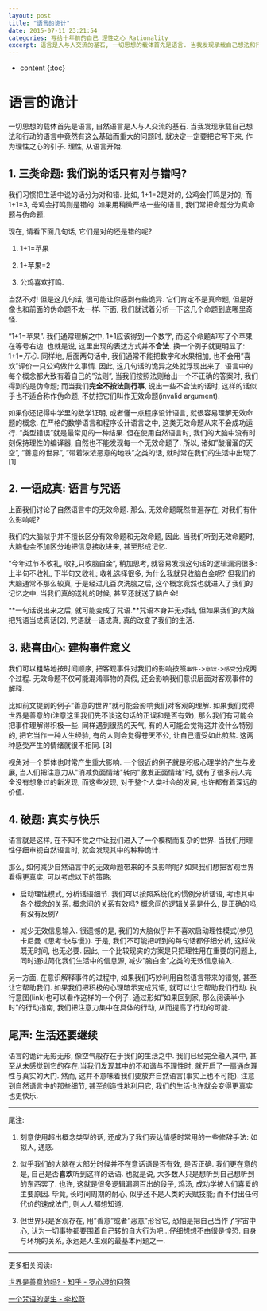 ```yaml
---
layout: post
title: "语言的诡计"
date: 2015-07-11 23:21:54
categories: 写给十年前的自己 理性之心 Rationality
excerpt: 语言是人与人交流的基石, 一切思想的载体首先是语言. 当我发现承载自己想法和行动的自然语言中竟然有这么基础而重大的问题时, 就决定一定要把它写下来, 作为理性之心的引子. 理性, 从重新看待语言开始.
---
```



* content
{:toc}

# 语言的诡计


一切思想的载体首先是语言, 自然语言是人与人交流的基石. 当我发现承载自己想法和行动的语言中竟然有这么基础而重大的问题时, 就决定一定要把它写下来, 作为理性之心的引子. 理性, 从语言开始.
 

## 1. 三类命题: 我们说的话只有对与错吗?

我们习惯把生活中说的话分为对和错. 比如, 1+1=2是对的, 公鸡会打鸣是对的; 而1+1=3, 母鸡会打鸣则是错的. 如果用稍微严格一些的语言, 我们常把命题分为真命题与伪命题. 

现在, 请看下面几句话, 它们是对的还是错的呢? 

1. 1+1=苹果

2. 1+苹果=2

3. 公鸡喜欢打鸣.

当然不对! 但是这几句话, 很可能让你感到有些诡异. 它们肯定不是真命题, 但是好像也和前面的伪命题不太一样. 下面, 我们就试着分析一下这几个命题到底哪里奇怪.

“1+1=苹果”. 我们通常理解之中, 1+1应该得到一个数字, 而这个命题却写了个苹果在等号右边. 也就是说, 这里出现的表达方式并不**合法**. 换一个例子就更明显了: 1+1=*开心*. 同样地, 后面两句话中, 我们通常不能把数字和水果相加, 也不会用”喜欢”评价一只公鸡做什么事情. 因此, 这几句话的诡异之处就浮现出来了. 语言中的每个概念都大致有着自己的”法则”, 当我们按照法则给出一个不正确的答案时, 我们得到的是伪命题; 而当我们**完全不按法则行事**, 说出一些不合法的话时, 这样的话似乎也不适合称作伪命题, 不妨把它们叫作无效命题(invalid argument).

如果你还记得中学里的数学证明, 或者懂一点程序设计语言, 就很容易理解无效命题的概念. 在严格的数学语言和程序设计语言之中, 这类无效命题从来不会成功运行. “类型错误”就是最常见的一种结果. 但在使用自然语言时, 我们的大脑中没有时刻保持理性的编译器, 自然也不能发现每一个无效命题了. 所以, 诸如”酸溜溜的天空”, ”善意的世界”, ”带着浓浓恶意的地铁”之类的话, 就时常在我们的生活中出现了.[1]

 

## 2. 一语成真: 语言与咒语

上面我们讨论了自然语言中的无效命题. 那么, 无效命题既然普遍存在, 对我们有什么影响呢?

 
我们的大脑似乎并不擅长区分有效命题和无效命题, 因此, 当我们听到无效命题时, 大脑也会不加区分地把信息接收进来, 甚至形成记忆. 

“今年过节不收礼, 收礼只收脑白金”, 稍加思考, 就容易发现这句话的逻辑漏洞很多: 上半句不收礼, 下半句又收礼; 收礼选择很多, 为什么我就只收脑白金呢? 但我们的大脑通常不那么较真, 于是经过几百次洗脑之后, 这个概念竟然也就进入了我们的记忆之中, 当我们真的送礼的时候, 甚至还就送了脑白金! 

**一句话说出来之后, 就可能变成了咒语.**咒语本身并无对错, 但如果我们的大脑把咒语当成真话[2], 咒语就一语成真, 真的改变了我们的生活.
 


## 3. 悲喜由心: 建构事件意义

我们可以粗略地按时间顺序, 把客观事件对我们的影响按照`事件->意识->感受`分成两个过程. 无效命题不仅可能混淆事物的真假, 还会影响我们意识层面对客观事件的解释.

比如前文提到的例子”善意的世界”就可能会影响我们对客观的理解. 如果我们觉得世界是善意的(注意这里我们先不谈这句话的正误和是否有效), 那么我们有可能会把事件理解得积极一些. 同样遇到很热的天气, 有的人可能会觉得这并没什么特别的, 把它当作一种人生经验, 有的人则会觉得苍天不公, 让自己遭受如此煎熬. 这两种感受产生的情绪就很不相同. [3]

视角对一个群体也时常产生重大影响. 一个很近的例子就是积极心理学的产生与发展, 当人们把注意力从"消减负面情绪"转向"激发正面情绪"时, 就有了很多前人完全没有想象过的新发现, 而这些发现, 对于整个人类社会的发展, 也许都有着深远的价值.

 

## 4. 破题: 真实与快乐

语言就是这样, 在不知不觉之中让我们进入了一个模糊而复杂的世界. 当我们用理性仔细审视自然语言时, 就会发现其中的种种诡计. 

那么, 如何减少自然语言中的无效命题带来的不良影响呢? 如果我们想把客观世界看得更真实, 可以考虑以下的策略: 

- 启动理性模式, 分析话语细节. 我们可以按照系统化的惯例分析话语, 考虑其中各个概念的关系. 概念间的关系有效吗? 概念间的逻辑关系是什么, 是正确的吗, 有没有反例? 

- 减少无效信息输入. 很遗憾的是, 我们的大脑似乎并不喜欢启动理性模式(参见卡尼曼《思考:快与慢》). 于是, 我们不可能把听到的每句话都仔细分析, 这样做既无时间, 也无必要. 因此, 一个比较现实的方案是只把理性用在重要的问题上, 同时通过简化我们生活中的信息源, 减少”脑白金”之类的无效信息输入. 

 

另一方面, 在意识解释事件的过程中, 如果我们巧妙利用自然语言带来的错觉, 甚至让它帮助我们. 如果我们把积极的心理暗示变成咒语, 就可以让它帮助我们行动. 执行意图(link)也可以看作这样的一个例子. 通过形如”如果回到家, 那么阅读半小时”的行动指南, 我们把注意力集中在具体的行动, 从而提高了行动的可能.

 

## 尾声: 生活还要继续

语言的诡计无影无形, 像空气般存在于我们的生活之中. 我们已经完全融入其中, 甚至从未感觉到它的存在.当我们发现其中的不和谐与不理性时, 就开启了一扇通向理性与真实的大门. 然而, 这并不意味着我们要放弃自然语言(事实上也不可能). 注意到自然语言中的那些细节, 甚至创造性地利用它, 我们的生活也许就会变得更真实也更快乐.

 

---

尾注:

1. 刻意使用超出概念类型的话, 还成为了我们表达情感时常用的一些修辞手法: 如拟人, 通感.

2. 似乎我们的大脑在大部分时候并不在意话语是否有效, 是否正确. 我们更在意的是, 自己是否**喜欢**听到这样的话语. 也就是说, 大多数人只是想听到自己想听到的东西罢了. 也许, 这就是很多逻辑漏洞百出的段子, 鸡汤, 成功学被人们喜爱的主要原因. 毕竟, 长时间周期的耐心, 似乎还不是人类的天赋技能; 而不付出任何代价的速成法门, 则人人都想知道.

3. 但世界只是客观存在, 用”善意”或者”恶意”形容它, 恐怕是把自己当作了宇宙中心, 认为一切事物都要围着自己转的自大行为吧...仔细想想不由很是惶恐. 自身与环境的关系, 永远是人生观的最基本问题之一.

---

更多相关阅读: 

[世界是善意的吗? - 知乎 - 罗心澄的回答](http://zhi.hu/2jk2)

[一个咒语的诞生 - 李松蔚](http://zhuanlan.zhihu.com/lswlsw/19978140)

